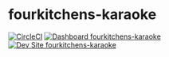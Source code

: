 # fourkitchens-karaoke

[![CircleCI](https://circleci.com/gh/generalredneck/fourkitchens-karaoke.svg?style=shield)](https://circleci.com/gh/generalredneck/fourkitchens-karaoke)
[![Dashboard fourkitchens-karaoke](https://img.shields.io/badge/dashboard-fourkitchens_karaoke-yellow.svg)](https://dashboard.pantheon.io/sites/ab2c6c8d-facb-4664-90fb-582a0d236de2#dev/code)
[![Dev Site fourkitchens-karaoke](https://img.shields.io/badge/site-fourkitchens_karaoke-blue.svg)](http://dev-fourkitchens-karaoke.pantheonsite.io/)